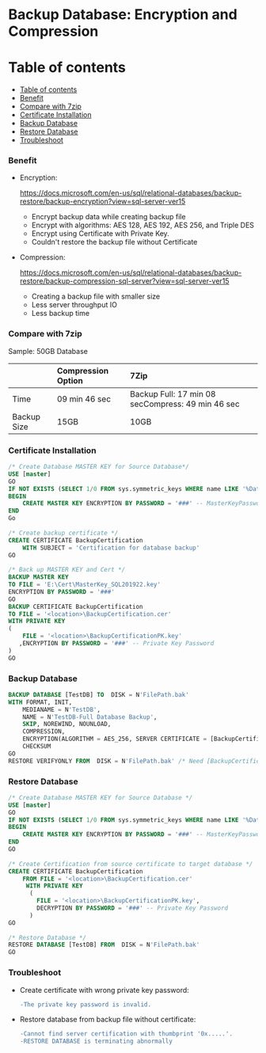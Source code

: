 # Backup Database: Encryption and Compression

Table of contents
=================

<!--ts-->   
   * [Table of contents](#table-of-contents)
   * [Benefit](#Benefit)  
   * [Compare with 7zip](#Compare-with-7zip)
   * [Certificate Installation](#Certificate-Installation)
   * [Backup Database](#Backup-Database)
   * [Restore Database](#Restore-Database)
   * [Troubleshoot](#Troubleshoot)
<!--te-->

### Benefit

- Encryption: 

  https://docs.microsoft.com/en-us/sql/relational-databases/backup-restore/backup-encryption?view=sql-server-ver15

  - Encrypt backup data while creating backup file
  - Encrypt with algorithms: AES 128, AES 192, AES 256, and Triple DES
  - Encrypt using Certificate with Private Key.
  - Couldn't restore the backup file without Certificate

- Compression: 

  https://docs.microsoft.com/en-us/sql/relational-databases/backup-restore/backup-compression-sql-server?view=sql-server-ver15

  - Creating a backup file with smaller size
  - Less server throughput IO
  - Less backup time 

### Compare with 7zip 

Sample: 50GB Database

|             | Compression Option | 7Zip                                              |
| :---------- | :----------------- | :------------------------------------------------ |
| Time        | 09 min 46 sec      | Backup Full: 17 min 08 secCompress: 49 min 46 sec |
| Backup Size | 15GB               | 10GB                                              |

### Certificate Installation

```sql
/* Create Database MASTER KEY for Source Database*/
USE [master]
GO
IF NOT EXISTS (SELECT 1/0 FROM sys.symmetric_keys WHERE name LIKE '%DatabaseMasterKey%')
BEGIN
    CREATE MASTER KEY ENCRYPTION BY PASSWORD = '###' -- MasterKeyPassword
END
Go
 
/* Create backup certificate */
CREATE CERTIFICATE BackupCertification
    WITH SUBJECT = 'Certification for database backup'
GO
 
/* Back up MASTER KEY and Cert */
BACKUP MASTER KEY
TO FILE = 'E:\Cert\MasterKey_SQL201922.key'
ENCRYPTION BY PASSWORD = '###'
GO
BACKUP CERTIFICATE BackupCertification
TO FILE = '<location>\BackupCertification.cer'
WITH PRIVATE KEY
(
    FILE = '<location>\BackupCertificationPK.key'
   ,ENCRYPTION BY PASSWORD = '###' -- Private Key Password
)
GO
```

### Backup Database

```sql
BACKUP DATABASE [TestDB] TO  DISK = N'FilePath.bak'
WITH FORMAT, INIT, 
    MEDIANAME = N'TestDB', 
    NAME = N'TestDB-Full Database Backup',
    SKIP, NOREWIND, NOUNLOAD,
    COMPRESSION,
    ENCRYPTION(ALGORITHM = AES_256, SERVER CERTIFICATE = [BackupCertification]),
    CHECKSUM
GO
RESTORE VERIFYONLY FROM  DISK = N'FilePath.bak' /* Need [BackupCertification] installed on SQL SERVER */
```

### Restore Database

```sql
/* Create Database MASTER KEY for Source Database */
USE [master]
GO
IF NOT EXISTS (SELECT 1/0 FROM sys.symmetric_keys WHERE name LIKE '%DatabaseMasterKey%')
BEGIN
    CREATE MASTER KEY ENCRYPTION BY PASSWORD = '###' -- MasterKeyPassword, doesn't need to be the same with master key on source database
END
GO
 
/* Create Certification from source certificate to target database */
CREATE CERTIFICATE BackupCertification
    FROM FILE = '<location>\BackupCertification.cer'
     WITH PRIVATE KEY
      (
        FILE = '<location>\BackupCertificationPK.key',
        DECRYPTION BY PASSWORD = '###' -- Private Key Password
      )
GO
 
/* Restore Database */
RESTORE DATABASE [TestDB] FROM  DISK = N'FilePath.bak'
GO
```

### Troubleshoot

- Create certificate with wrong private key password: 

  ``` diff
  -The private key password is invalid.
  ```

- Restore database from backup file without certificate:

  ```diff
  -Cannot find server certification with thumbprint '0x.....'.
  -RESTORE DATABASE is terminating abnormally
  ```

  
